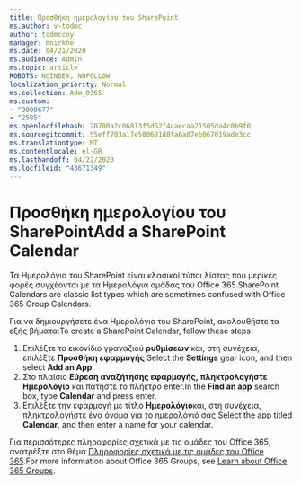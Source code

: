 ```yaml
---
title: Προσθήκη ημερολογίου του SharePoint
ms.author: v-todmc
author: todmccoy
manager: mnirkhe
ms.date: 04/21/2020
ms.audience: Admin
ms.topic: article
ROBOTS: NOINDEX, NOFOLLOW
localization_priority: Normal
ms.collection: Adm_O365
ms.custom:
- "9000677"
- "2585"
ms.openlocfilehash: 20780a2c06813f5d52f4caecaa21505da4c0b9f0
ms.sourcegitcommit: 55eff703a17e500681d8fa6a87eb067019ade3cc
ms.translationtype: MT
ms.contentlocale: el-GR
ms.lasthandoff: 04/22/2020
ms.locfileid: "43671349"
---
```

# <a name="add-a-sharepoint-calendar"></a><span data-ttu-id="a8393-102">Προσθήκη ημερολογίου του SharePoint</span><span class="sxs-lookup"><span data-stu-id="a8393-102">Add a SharePoint Calendar</span></span>

<span data-ttu-id="a8393-103">Τα Ημερολόγια του SharePoint είναι κλασικοί τύποι λίστας που μερικές φορές συγχέονται με τα Ημερολόγια ομάδας του Office 365.</span><span class="sxs-lookup"><span data-stu-id="a8393-103">SharePoint Calendars are classic list types which are sometimes confused with Office 365 Group Calendars.</span></span>
 
<span data-ttu-id="a8393-104">Για να δημιουργήσετε ένα Ημερολόγιο του SharePoint, ακολουθήστε τα εξής βήματα:</span><span class="sxs-lookup"><span data-stu-id="a8393-104">To create a SharePoint Calendar, follow these steps:</span></span>
 
1.  <span data-ttu-id="a8393-105">Επιλέξτε το εικονίδιο γραναζιού **ρυθμίσεων** και, στη συνέχεια, επιλέξτε **Προσθήκη εφαρμογής**.</span><span class="sxs-lookup"><span data-stu-id="a8393-105">Select the **Settings** gear icon, and then select **Add an App**.</span></span>
2.  <span data-ttu-id="a8393-106">Στο πλαίσιο **Εύρεση αναζήτησης εφαρμογής,** **πληκτρολογήστε Ημερολόγιο** και πατήστε το πλήκτρο enter.</span><span class="sxs-lookup"><span data-stu-id="a8393-106">In the **Find an app** search box, type **Calendar** and press enter.</span></span>
3.  <span data-ttu-id="a8393-107">Επιλέξτε την εφαρμογή με τίτλο **Ημερολόγιο**και, στη συνέχεια, πληκτρολογήστε ένα όνομα για το ημερολόγιό σας.</span><span class="sxs-lookup"><span data-stu-id="a8393-107">Select the app titled **Calendar**, and then enter a name for your calendar.</span></span>

<span data-ttu-id="a8393-108">Για περισσότερες πληροφορίες σχετικά με τις ομάδες του Office 365, ανατρέξτε στο θέμα [Πληροφορίες σχετικά με τις ομάδες του Office 365](https://support.office.com/article/Learn-about-Office-365-groups-b565caa1-5c40-40ef-9915-60fdb2d97fa2).</span><span class="sxs-lookup"><span data-stu-id="a8393-108">For more information about Office 365 Groups, see [Learn about Office 365 Groups](https://support.office.com/article/Learn-about-Office-365-groups-b565caa1-5c40-40ef-9915-60fdb2d97fa2).</span></span>

